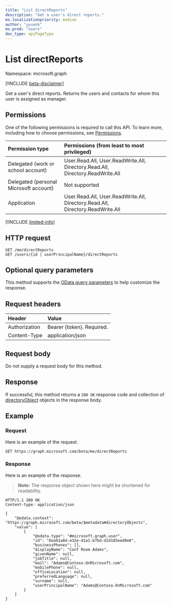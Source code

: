 ```yaml
---
title: "List directReports"
description: "Get a user's direct reports."
ms.localizationpriority: medium
author: "yyuank"
ms.prod: "users"
doc_type: apiPageType
---
```


# List directReports

Namespace: microsoft.graph

[!INCLUDE [beta-disclaimer](../../includes/beta-disclaimer.md)]

Get a user's direct reports. Returns the users and contacts for whom this user is assigned as manager.

## Permissions
One of the following permissions is required to call this API. To learn more, including how to choose permissions, see [Permissions](/graph/permissions-reference).

|Permission type      | Permissions (from least to most privileged)              |
|:--------------------|:---------------------------------------------------------|
|Delegated (work or school account) | User.Read.All, User.ReadWrite.All, Directory.Read.All, Directory.ReadWrite.All |
|Delegated (personal Microsoft account) | Not supported |
|Application | User.Read.All, User.ReadWrite.All, Directory.Read.All, Directory.ReadWrite.All |

[!INCLUDE [limited-info](../../includes/limited-info.md)]

## HTTP request
<!-- { "blockType": "ignored" } -->
```http
GET /me/directReports
GET /users/{id | userPrincipalName}/directReports
```
## Optional query parameters
This method supports the [OData query parameters](/graph/query-parameters) to help customize the response.
## Request headers
| Header       | Value|
|:-----------|:------|
| Authorization  | Bearer {token}. Required.  |
| Content-Type   | application/json  |

## Request body
Do not supply a request body for this method.

## Response

If successful, this method returns a `200 OK` response code and collection of [directoryObject](../resources/directoryobject.md) objects in the response body.
## Example
### Request
Here is an example of the request.

<!-- {
  "blockType": "request",
  "name": "get_directreports"
}-->
```msgraph-interactive
GET https://graph.microsoft.com/beta/me/directReports
```
### Response

Here is an example of the response. 

>**Note:** The response object shown here might be shortened for readability.
<!-- {
  "blockType": "response",
  "truncated": true,
  "@odata.type": "microsoft.graph.directoryObject",
  "isCollection": true
} -->
```http
HTTP/1.1 200 OK
Content-type: application/json

{
    "@odata.context": "https://graph.microsoft.com/beta/$metadata#directoryObjects",
    "value": [
        {
            "@odata.type": "#microsoft.graph.user",
            "id": "6ea91a8d-e32e-41a1-b7bd-d2d185eed0e0",
            "businessPhones": [],
            "displayName": "Conf Room Adams",
            "givenName": null,
            "jobTitle": null,
            "mail": "Adams@Contoso.OnMicrosoft.com",
            "mobilePhone": null,
            "officeLocation": null,
            "preferredLanguage": null,
            "surname": null,
            "userPrincipalName": "Adams@Contoso.OnMicrosoft.com"
        }
    ]
}
```

<!-- uuid: 8fcb5dbc-d5aa-4681-8e31-b001d5168d79
2015-10-25 14:57:30 UTC -->
<!--
{
  "type": "#page.annotation",
  "description": "List directReports",
  "keywords": "",
  "section": "documentation",
  "tocPath": "",
  "suppressions": [
  ]
}
-->


